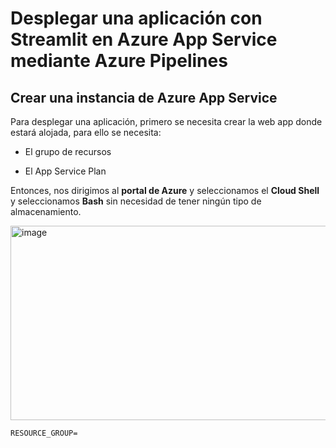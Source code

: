 # Desplegar una aplicación con Streamlit en Azure App Service mediante Azure Pipelines

## Crear una instancia de Azure App Service

Para desplegar una aplicación, primero se necesita crear la web app donde estará alojada, para ello se necesita:

- El grupo de recursos

- El App Service Plan

Entonces, nos dirigimos al **portal de Azure** y seleccionamos el **Cloud Shell** y seleccionamos **Bash** sin necesidad de tener ningún tipo de almacenamiento.

<img width="1146" height="311" alt="image" src="https://github.com/user-attachments/assets/cd1fcb39-80ca-40c1-80f6-b4423a540570" />



`RESOURCE_GROUP=`
